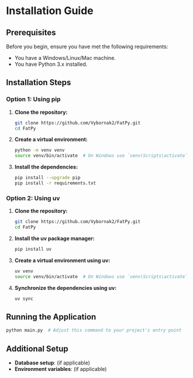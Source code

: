 # Installation Guide

## Prerequisites

Before you begin, ensure you have met the following requirements:
- You have a Windows/Linux/Mac machine.
- You have Python 3.x installed.

## Installation Steps

### Option 1: Using pip

1. **Clone the repository:**
   ```bash
   git clone https://github.com/Vybornak2/FatPy.git
   cd FatPy
   ```

2. **Create a virtual environment:**
   ```bash
   python -m venv venv
   source venv/bin/activate  # On Windows use `venv\Scripts\activate`
   ```

3. **Install the dependencies:**
   ```bash
   pip install --upgrade pip
   pip install -r requirements.txt
   ```

### Option 2: Using uv

1. **Clone the repository:**
   ```bash
   git clone https://github.com/Vybornak2/FatPy.git
   cd FatPy
   ```

2. **Install the uv package manager:**
   ```bash
   pip install uv
   ```

3. **Create a virtual environment using uv:**
   ```bash
   uv venv
   source venv/bin/activate  # On Windows use `venv\Scripts\activate`
   ```

4. **Synchronize the dependencies using uv:**
   ```bash
   uv sync
   ```

## Running the Application

```bash
python main.py  # Adjust this command to your project's entry point
```

## Additional Setup

- **Database setup**: (if applicable)
- **Environment variables**: (if applicable)